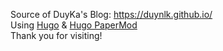 Source of DuyKa's Blog: https://duynlk.github.io/  
Using [Hugo](https://github.com/gohugoio/hugo) & [Hugo PaperMod](https://github.com/adityatelange/hugo-PaperMod)  
Thank you for visiting!
